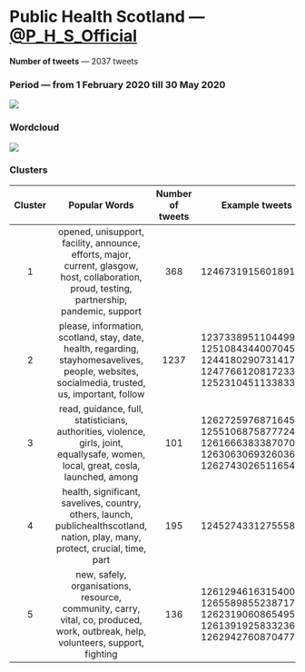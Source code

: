 # Public Health Scotland — [@P_H_S_Official](https://twitter.com/P_H_S_Official)

**Number of tweets** — 2037 tweets



### Period — from 1 February 2020 till 30 May 2020



![](https://github.com/vitiugin/who/blob/master/appendix/time_series/P_H_S_Official_timeseries.png?raw=true)



### Wordcloud

![](https://github.com/vitiugin/who/blob/master/appendix/wordclouds/P_H_S_Official_cloud.png?raw=true)



### Clusters

| **Cluster** |                      **Popular Words**                       | **Number of tweets** | **Example tweets**                                          |
| :---------: | :----------------------------------------------------------: | :------------------: | ------------------------------------------------------------ |
|      1      | opened, unisupport, facility, announce, efforts, major, current, glasgow, host, collaboration, proud, testing, partnership, pandemic, support |        368        | 1246731915601891328 |
|      2      | please, information, scotland, stay, date, health, regarding, stayhomesavelives, people, websites, socialmedia, trusted, us, important, follow |        1237         | 1237338951104499712<br />1251084344007045120<br />1244180290731417600<br />1247766120817233920<br />1252310451133833216 |
|      3      | read, guidance, full, statisticians, authorities, violence, girls, joint, equallysafe, women, local, great, cosla, launched, among |        101         | 1262725976871645184<br />1255106875877724160<br />1261666383387070464<br />1263063069326036992<br />1262743026511654912 |
|      4      | health, significant, savelives, country, others, launch, publichealthscotland, nation, play, many, protect, crucial, time, part |         195          | 1245274331275558912 |
|      5      | new, safely, organisations, resource, community, carry, vital, co, produced, work, outbreak, help, volunteers, support, fighting |         136          | 1261294616315400192<br />1265589855238717440<br />1262319060865495040<br />1261391925833236480<br />1262942760870477824 |

